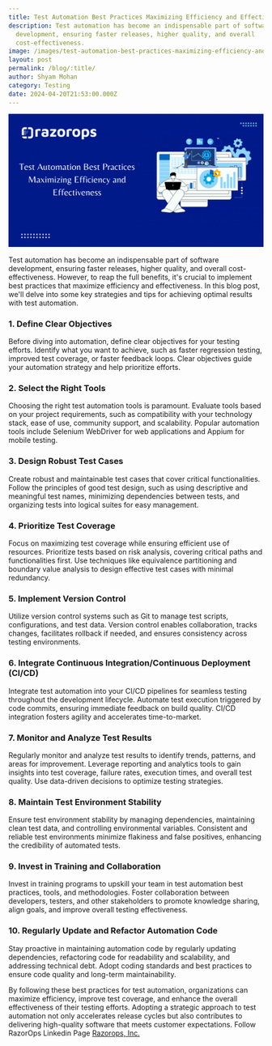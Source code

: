 ```yaml
---
title: Test Automation Best Practices Maximizing Efficiency and Effectiveness
description: Test automation has become an indispensable part of software
  development, ensuring faster releases, higher quality, and overall
  cost-effectiveness.
image: /images/test-automation-best-practices-maximizing-efficiency-and-effectiveness.png.gif
layout: post
permalink: /blog/:title/
author: Shyam Mohan
category: Testing
date: 2024-04-20T21:53:00.000Z
---
```


![Test Automation Best Practices Maximizing Efficiency and Effectiveness](/images/test-automation-best-practices-maximizing-efficiency-and-effectiveness.png.gif)

Test automation has become an indispensable part of software development, ensuring faster releases, higher quality, and overall cost-effectiveness. However, to reap the full benefits, it's crucial to implement best practices that maximize efficiency and effectiveness. In this blog post, we'll delve into some key strategies and tips for achieving optimal results with test automation.

### 1. Define Clear Objectives

Before diving into automation, define clear objectives for your testing efforts. Identify what you want to achieve, such as faster regression testing, improved test coverage, or faster feedback loops. Clear objectives guide your automation strategy and help prioritize efforts.

### 2. Select the Right Tools

Choosing the right test automation tools is paramount. Evaluate tools based on your project requirements, such as compatibility with your technology stack, ease of use, community support, and scalability. Popular automation tools include Selenium WebDriver for web applications and Appium for mobile testing.

### 3. Design Robust Test Cases

Create robust and maintainable test cases that cover critical functionalities. Follow the principles of good test design, such as using descriptive and meaningful test names, minimizing dependencies between tests, and organizing tests into logical suites for easy management.

### 4. Prioritize Test Coverage

Focus on maximizing test coverage while ensuring efficient use of resources. Prioritize tests based on risk analysis, covering critical paths and functionalities first. Use techniques like equivalence partitioning and boundary value analysis to design effective test cases with minimal redundancy.

### 5. Implement Version Control

Utilize version control systems such as Git to manage test scripts, configurations, and test data. Version control enables collaboration, tracks changes, facilitates rollback if needed, and ensures consistency across testing environments.

### 6. Integrate Continuous Integration/Continuous Deployment (CI/CD)

Integrate test automation into your CI/CD pipelines for seamless testing throughout the development lifecycle. Automate test execution triggered by code commits, ensuring immediate feedback on build quality. CI/CD integration fosters agility and accelerates time-to-market.

### 7. Monitor and Analyze Test Results

Regularly monitor and analyze test results to identify trends, patterns, and areas for improvement. Leverage reporting and analytics tools to gain insights into test coverage, failure rates, execution times, and overall test quality. Use data-driven decisions to optimize testing strategies.

### 8. Maintain Test Environment Stability

Ensure test environment stability by managing dependencies, maintaining clean test data, and controlling environmental variables. Consistent and reliable test environments minimize flakiness and false positives, enhancing the credibility of automated tests.

### 9. Invest in Training and Collaboration

Invest in training programs to upskill your team in test automation best practices, tools, and methodologies. Foster collaboration between developers, testers, and other stakeholders to promote knowledge sharing, align goals, and improve overall testing effectiveness.

### 10. Regularly Update and Refactor Automation Code

Stay proactive in maintaining automation code by regularly updating dependencies, refactoring code for readability and scalability, and addressing technical debt. Adopt coding standards and best practices to ensure code quality and long-term maintainability.

By following these best practices for test automation, organizations can maximize efficiency, improve test coverage, and enhance the overall effectiveness of their testing efforts. Adopting a strategic approach to test automation not only accelerates release cycles but also contributes to delivering high-quality software that meets customer expectations. Follow RazorOps Linkedin Page  [Razorops, Inc.](https://www.linkedin.com/company/razorops)
